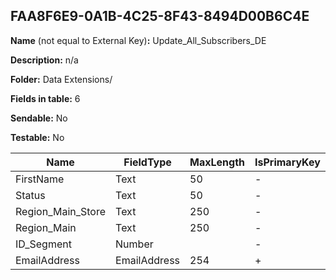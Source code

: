 ## FAA8F6E9-0A1B-4C25-8F43-8494D00B6C4E

**Name** (not equal to External Key)**:** Update_All_Subscribers_DE

**Description:** n/a

**Folder:** Data Extensions/

**Fields in table:** 6

**Sendable:** No

**Testable:** No

| Name | FieldType | MaxLength | IsPrimaryKey | IsNullable | DefaultValue |
| --- | --- | --- | --- | --- | --- |
| FirstName | Text | 50 | - | + |  |
| Status | Text | 50 | - | + |  |
| Region_Main_Store | Text | 250 | - | + |  |
| Region_Main | Text | 250 | - | + |  |
| ID_Segment | Number |  | - | + |  |
| EmailAddress | EmailAddress | 254 | + | - |  |
